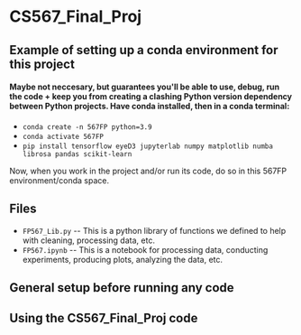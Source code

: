 # CS567_Final_Proj

## Example of setting up a conda environment for this project
#### Maybe not neccesary, but guarantees you'll be able to use, debug, run the code + keep you from creating a clashing Python version dependency between Python projects. Have conda installed, then in a conda terminal:
* `conda create -n 567FP python=3.9`
* `conda activate 567FP`
* `pip install tensorflow eyeD3 jupyterlab numpy matplotlib numba librosa pandas scikit-learn`

Now, when you work in the project and/or run its code, do so in this 567FP environment/conda space.

## Files
* `FP567_Lib.py` -- This is a python library of functions we defined to help with cleaning, processing data, etc.
* `FP567.ipynb` -- This is a notebook for processing data, conducting experiments, producing plots, analyzing the data, etc.

## General setup before running any code

## Using the CS567_Final_Proj code
